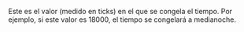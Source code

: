 Este es el valor (medido en ticks) en el que se congela el tiempo.
Por ejemplo, si este valor es 18000, el tiempo se congelará a medianoche.
